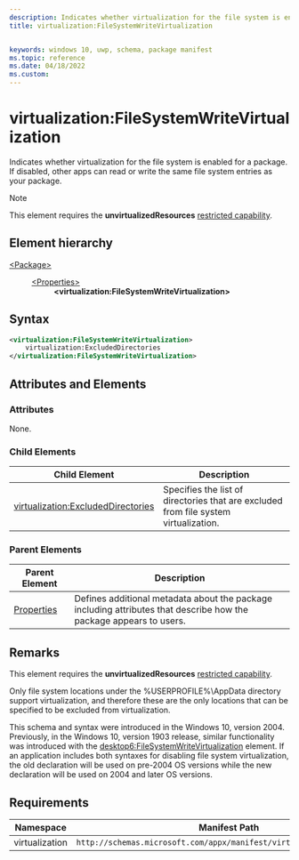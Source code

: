 ```yaml
---
description: Indicates whether virtualization for the file system is enabled for a package.
title: virtualization:FileSystemWriteVirtualization


keywords: windows 10, uwp, schema, package manifest
ms.topic: reference
ms.date: 04/18/2022
ms.custom: 
---
```


# virtualization:FileSystemWriteVirtualization

Indicates whether virtualization for the file system is enabled for a package. If disabled, other apps can read or write the same file system entries as your package. 

> [!NOTE]
> This element requires the  **unvirtualizedResources** [restricted capability](/windows/uwp/packaging/app-capability-declarations#restricted-capabilities).

## Element hierarchy

<dl>
<dt><a href="element-package.md">&lt;Package&gt;</a></dt>
<dd>
<dl>
<dt><a href="element-properties.md">&lt;Properties&gt;</a></dt>
<dd><b>&lt;virtualization:FileSystemWriteVirtualization&gt;</b></dd>
</dl>
</dd>
</dl>

## Syntax

``` xml
<virtualization:FileSystemWriteVirtualization>
    virtualization:ExcludedDirectories
</virtualization:FileSystemWriteVirtualization>
```
## Attributes and Elements

### Attributes

None.

### Child Elements

| Child Element | Description |
|---------------|-------------|
| [virtualization:ExcludedDirectories](element-virtualization-excludeddirectories.md) | Specifies the list of directories that are excluded from file system virtualization. |

### Parent Elements

| Parent Element | Description |
|---------------|-------------|
| [Properties](element-properties.md) | Defines additional metadata about the package including attributes that describe how the package appears to users.  |

## Remarks

This element requires the **unvirtualizedResources** [restricted capability](/windows/uwp/packaging/app-capability-declarations#restricted-capabilities).

Only file system locations under the %USERPROFILE%\AppData directory support virtualization, and therefore these are the only locations that can be specified to be excluded from virtualization.

This schema and syntax were introduced in the Windows 10, version 2004. Previously, in the Windows 10, version 1903 release, similar functionality was introduced with the [desktop6:FileSystemWriteVirtualization](element-desktop6-filesystemwritevirtualization.md) element. If an application includes both syntaxes for disabling file system virtualization, the old declaration will be used on pre-2004 OS versions while the new declaration will be used on 2004 and later OS versions.

## Requirements

| Namespace | Manifest Path | 
|---------------|-------------------------------------------------------------|
| virtualization | `http://schemas.microsoft.com/appx/manifest/virtualization/windows10` |

 

 

